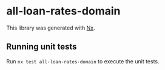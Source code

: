 # all-loan-rates-domain

This library was generated with [Nx](https://nx.dev).

## Running unit tests

Run `nx test all-loan-rates-domain` to execute the unit tests.
